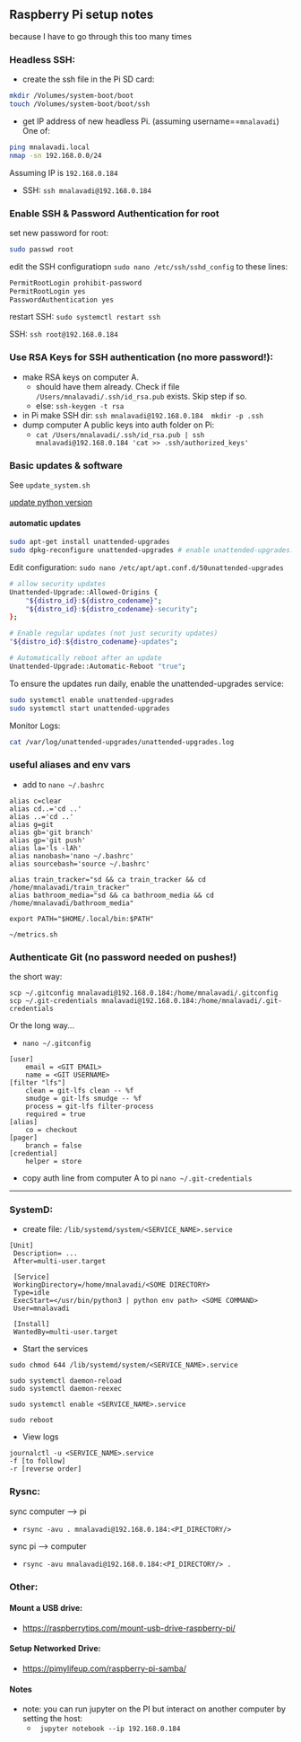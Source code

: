 ## Raspberry Pi setup notes
because I have to go through this too many times

### Headless SSH:
- create the ssh file in the Pi SD card:
```bash
mkdir /Volumes/system-boot/boot
touch /Volumes/system-boot/boot/ssh
```

- get IP address of new headless Pi. (assuming username==`mnalavadi`) One of:
```bash
ping mnalavadi.local
nmap -sn 192.168.0.0/24
``` 

Assuming IP is `192.168.0.184`
- SSH: `ssh mnalavadi@192.168.0.184`

### Enable SSH & Password Authentication for root
set new password for root:
```bash
sudo passwd root
```

edit the SSH configuratiopn `sudo nano /etc/ssh/sshd_config` to these lines:
```bash
PermitRootLogin prohibit-password
PermitRootLogin yes
PasswordAuthentication yes
```
restart SSH: `sudo systemctl restart ssh`

SSH: `ssh root@192.168.0.184`

### Use RSA Keys for SSH authentication (no more password!):
- make RSA keys on computer A.
   -  should have them already. Check if file `/Users/mnalavadi/.ssh/id_rsa.pub` exists. Skip step if so.
   - else: `ssh-keygen -t rsa`
- in Pi make SSH dir: `ssh mnalavadi@192.168.0.184  mkdir -p .ssh`
- dump computer A public keys into auth folder on Pi:
   - `cat /Users/mnalavadi/.ssh/id_rsa.pub | ssh mnalavadi@192.168.0.184 'cat >> .ssh/authorized_keys'`

### Basic updates & software
See `update_system.sh`

[update python version](https://stackoverflow.com/questions/64718274/how-to-update-python-in-raspberry-pi)

#### automatic updates
```bash
sudo apt-get install unattended-upgrades
sudo dpkg-reconfigure unattended-upgrades # enable unattended-upgrades:
```

Edit configuration: `sudo nano /etc/apt/apt.conf.d/50unattended-upgrades`
```bash
# allow security updates
Unattended-Upgrade::Allowed-Origins {
    "${distro_id}:${distro_codename}";
    "${distro_id}:${distro_codename}-security";
};

# Enable regular updates (not just security updates) 
"${distro_id}:${distro_codename}-updates";

# Automatically reboot after an update
Unattended-Upgrade::Automatic-Reboot "true";
```

To ensure the updates run daily, enable the unattended-upgrades service:

```bash
sudo systemctl enable unattended-upgrades
sudo systemctl start unattended-upgrades
```

Monitor Logs:
```bash
cat /var/log/unattended-upgrades/unattended-upgrades.log
```
### useful aliases and env vars
- add to `nano ~/.bashrc`
```
alias c=clear
alias cd..='cd ..'
alias ..='cd ..'
alias g=git
alias gb='git branch'
alias gp='git push'
alias la='ls -lAh'
alias nanobash='nano ~/.bashrc'
alias sourcebash='source ~/.bashrc'

alias train_tracker="sd && ca train_tracker && cd /home/mnalavadi/train_tracker"
alias bathroom_media="sd && ca bathroom_media && cd /home/mnalavadi/bathroom_media"

export PATH="$HOME/.local/bin:$PATH"

~/metrics.sh
```

### Authenticate Git (no password needed on pushes!)
the short way:
```
scp ~/.gitconfig mnalavadi@192.168.0.184:/home/mnalavadi/.gitconfig
scp ~/.git-credentials mnalavadi@192.168.0.184:/home/mnalavadi/.git-credentials
```

Or the long way...
- `nano ~/.gitconfig`
```
[user]
	email = <GIT EMAIL>
	name = <GIT USERNAME>
[filter "lfs"]
	clean = git-lfs clean -- %f
	smudge = git-lfs smudge -- %f
	process = git-lfs filter-process
	required = true
[alias]
	co = checkout
[pager]
	branch = false
[credential]
	helper = store
```
- copy auth line from computer A to pi `nano ~/.git-credentials`
 
---
### SystemD:
- create file: `/lib/systemd/system/<SERVICE_NAME>.service`
  
```
[Unit]
 Description= ...
 After=multi-user.target

 [Service]
 WorkingDirectory=/home/mnalavadi/<SOME DIRECTORY>
 Type=idle
 ExecStart=</usr/bin/python3 | python env path> <SOME COMMAND>
 User=mnalavadi

 [Install]
 WantedBy=multi-user.target
```

- Start the services
```
sudo chmod 644 /lib/systemd/system/<SERVICE_NAME>.service

sudo systemctl daemon-reload
sudo systemctl daemon-reexec

sudo systemctl enable <SERVICE_NAME>.service

sudo reboot
```

- View logs
```
journalctl -u <SERVICE_NAME>.service
-f [to follow]
-r [reverse order]
```

### Rysnc:
sync computer --> pi
- `rsync -avu . mnalavadi@192.168.0.184:<PI_DIRECTORY/>`

sync pi --> computer
- `rsync -avu mnalavadi@192.168.0.184:<PI_DIRECTORY/> .`

### Other:
#### Mount a USB drive:
- https://raspberrytips.com/mount-usb-drive-raspberry-pi/

#### Setup Networked Drive:
- https://pimylifeup.com/raspberry-pi-samba/

#### Notes
- note: you can run jupyter on the PI but interact on another computer by setting the host:
  - ` jupyter notebook --ip 192.168.0.184`